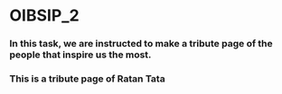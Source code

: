 # OIBSIP_2

### In this task, we are instructed to make a tribute page of the people that inspire us the most.
### This is a tribute page of Ratan Tata
